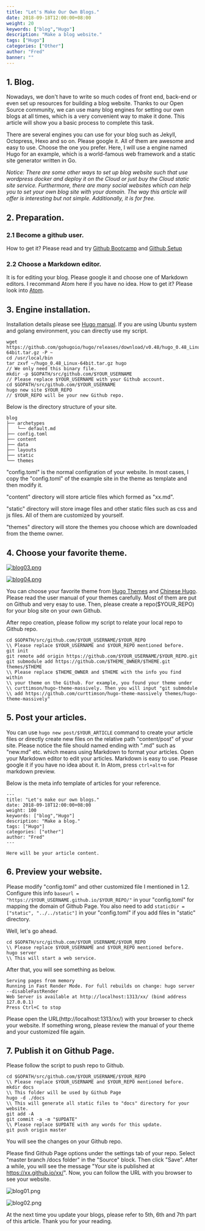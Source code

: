 ```yaml
---
title: "Let's Make Our Own Blogs."
date: 2018-09-18T12:00:00+08:00
weight: 20
keywords: ["blog","Hugo"]
description: "Make a blog website."
tags: ["Hugo"]
categories: ["Other"]
author: "Fred"
banner: ""
---
```


## 1. Blog.

Nowadays, we don't have to write so much codes of front end, back-end or even set up resources for building a blog website. Thanks to our Open Source community, we can use many blog engines for setting our own blogs at all times, which is a very convenient way to make it done. This article will show you a basic process to complete this task.

There are several engines you can use for your blog such as Jekyll, Octopress, Hexo and so on. Please google it. All of them are awesome and easy to use. Choose the one you prefer. Here, I will use a engine named Hugo for an example, which is a world-famous web framework and a static site generator written in Go.

*Notice: There are some other ways to set up blog website such that use wordpress docker and deploy it on the Cloud or just buy the Cloud static site service. Furthermore, there are many social websites which can help you to set your own blog site with your domain. The way this article will offer is interesting but not simple. Additionally, it is for free.*

## 2. Preparation.

### 2.1 Become a github user.

How to get it? Please read and try [Github Bootcamp](https://help.github.com/categories/bootcamp/) and [Github Setup](https://help.github.com/categories/setup/)

### 2.2 Choose a Markdown editor.

It is for editing your blog. Please google it and choose one of Markdown editors. I recommand Atom here if you have no idea. How to get it? Please look into [Atom](https://atom.io/).

## 3. Engine installation.

Installation details please see [Hugo manual](https://gohugo.io/getting-started/installing/). If you are using Ubuntu system and golang environment, you can directly use my script.

```
wget https://github.com/gohugoio/hugo/releases/download/v0.48/hugo_0.48_Linux-64bit.tar.gz -P ~
cd /usr/local/bin
tar zxvf ~/hugo_0.48_Linux-64bit.tar.gz hugo
// We only need this binary file.
mkdir -p $GOPATH/src/github.com/$YOUR_USERNAME
// Please replace $YOUR_USERNAME with your Github account.
cd $GOPATH/src/github.com/$YOUR_USERNAME
hugo new site $YOUR_REPO
// $YOUR_REPO will be your new Github repo.
```
Below is the directory structure of your site.
```
blog
├── archetypes
│   └── default.md
├── config.toml
├── content
├── data
├── layouts
├── static
└── themes
```
"config.toml" is the normal configration of your website. In most cases, I copy the "config.toml" of the example site in the theme as template and then modify it.

"content" directory will store article files which formed as "xx.md".

"static" directory will store image files and other static files such as css and js files. All of them are customized by yourself.

"themes" directory will store the themes you choose which are downloaded from the theme owner.

## 4. Choose your favorite theme.

[![blog03.png](https://i.postimg.cc/Z5ctn6gj/blog03.png)](https://postimg.cc/NK5PP2Qr)

[![blog04.png](https://i.postimg.cc/9fQ37rH2/blog04.png)](https://postimg.cc/k2zhrM5Y)

You can choose your favorite theme from [Hugo Themes](https://themes.gohugo.io/) and [Chinese Hugo](http://www.gohugo.org/theme/). Please read the user manual of your themes carefully. Most of them are put on Github and very esay to use. Then, please create a repo($YOUR_REPO) for your blog site on your own Github.

After repo creation, please follow my script to relate your local repo to Github repo.

```
cd $GOPATH/src/github.com/$YOUR_USERNAME/$YOUR_REPO
\\ Please replace $YOUR_USERNAME and $YOUR_REPO mentioned before.
git init
git remote add origin https://github.com/$YOUR_USERNAME/$YOUR_REPO.git
git submodule add https://github.com/$THEME_OWNER/$THEME.git themes/$THEME
\\ Please replace $THEME_OWNER and $THEME with the info you find within
\\ your theme on the Github. For example, you found your theme under
\\ curttimson/hugo-theme-massively. Then you will input "git submodule
\\ add https://github.com/curttimson/hugo-theme-massively themes/hugo-theme-massively"
```

## 5. Post your articles.

You can use `hugo new post/$YOUR_ARTICLE` command to create your article files or directly create new files on the relative path "content/post" of your site. Please notice the file should named ending with ".md" such as "new.md" etc. which means using Markdown to format your articles. Open your Markdown editor to edit your articles. Markdown is easy to use. Please google it if you have no idea about it. In Atom, press `ctrl+alt+m` for markdown preview.

Below is the meta info template of articles for your reference.
```
---
title: "Let's make our own blogs."
date: 2018-09-18T12:00:00+08:00
weight: 100
keywords: ["blog","Hugo"]
description: "Make a blog."
tags: ["Hugo"]
categories: ["other"]
author: "Fred"
---

Here will be your article content.
```

## 6. Preview your website.

Please modify "config.toml" and other customized file I mentioned in 1.2. Configure this info `baseurl = "https://$YOUR_USERNAME.github.io/$YOUR_REPO/"` in your "config.toml" for mapping the domain of Github Page. You also need to add `staticDir = ["static", "../../static"]` in your "config.toml" if you add files in "static" directory.

Well, let's go ahead.

```
cd $GOPATH/src/github.com/$YOUR_USERNAME/$YOUR_REPO
\\ Please replace $YOUR_USERNAME and $YOUR_REPO mentioned before.
hugo server
\\ This will start a web service.
```
After that, you will see something as below.
```
Serving pages from memory
Running in Fast Render Mode. For full rebuilds on change: hugo server --disableFastRender
Web Server is available at http://localhost:1313/xx/ (bind address 127.0.0.1)
Press Ctrl+C to stop
```
Please open the URL(http://localhost:1313/xx/) with your browser to check your website. If something wrong, please review the manual of your theme and your customized file again.

## 7. Publish it on Github Page.

Please follow the script to push repo to Github.
```
cd $GOPATH/src/github.com/$YOUR_USERNAME/$YOUR_REPO
\\ Please replace $YOUR_USERNAME and $YOUR_REPO mentioned before.
mkdir docs
\\ This folder will be used by Github Page
hugo -d ./docs
\\ This will generate all static files to "docs" directory for your website.
git add -A
git commit -a -m "$UPDATE"
\\ Please replace $UPDATE with any words for this update.
git push origin master
```
You will see the changes on your Github repo.

Please find Github Page options under the settings tab of your repo. Select "master branch /docs folder" in the "Source" block. Then click "Save". After a while, you will see the message "Your site is published at https://xx.github.io/xx/". Now, you can follow the URL with you browser to see your website.

![blog01.png](https://i.postimg.cc/XNHvRJTh/blog01.png)

![blog02.png](https://i.postimg.cc/Ls2RYKcL/blog02.png)

At the next time you update your blogs, please refer to 5th, 6th and 7th part of this article. Thank you for your reading.
